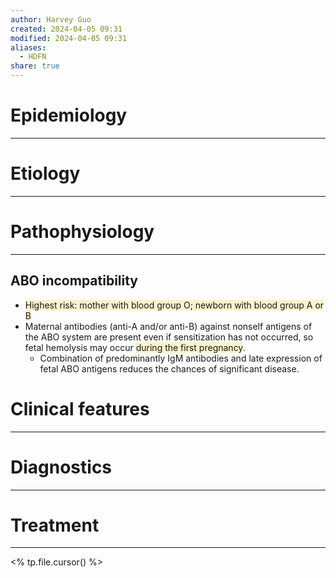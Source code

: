```yaml
---
author: Harvey Guo
created: 2024-04-05 09:31
modified: 2024-04-05 09:31
aliases:
  - HDFN
share: true
---
```

# Epidemiology
---


# Etiology
---


# Pathophysiology
---
## ABO incompatibility
- <span style="background:rgba(240, 200, 0, 0.2)">Highest risk: mother with blood group O; newborn with blood group A or B</span>
- Maternal antibodies (anti-A and/or anti-B) against nonself antigens of the ABO system are present even if sensitization has not occurred, so fetal hemolysis may occur <span style="background:rgba(240, 200, 0, 0.2)">during the first pregnancy</span>.
	- Combination of predominantly IgM antibodies and late expression of fetal ABO antigens reduces the chances of significant disease.

# Clinical features
---


# Diagnostics
---


# Treatment
---
<% tp.file.cursor() %>
